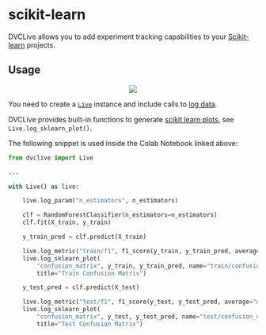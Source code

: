 # scikit-learn

DVCLive allows you to add experiment tracking capabilities to your
[Scikit-learn](https://scikit-learn.org/) projects.

## Usage

<p align='center'>
  <a href="https://colab.research.google.com/github/iterative/dvclive/blob/main/examples/DVCLive-scikit-learn.ipynb">
    <img src="https://colab.research.google.com/assets/colab-badge.svg" />
  </a>
</p>

You need to create a [`Live`](/doc/dvclive/live) instance and include calls to
[log data](/doc/dvclive#log-data).

<admon type="tip">

DVCLive provides built-in functions to generate
[scikit learn plots](https://scikit-learn.org/stable/visualizations.html), see
`Live.log_sklearn_plot()`.

</admon>

The following snippet is used inside the Colab Notebook linked above:

```python
from dvclive import Live

...

with Live() as live:

    live.log_param("n_estimators", n_estimators)

    clf = RandomForestClassifier(n_estimators=n_estimators)
    clf.fit(X_train, y_train)

    y_train_pred = clf.predict(X_train)

    live.log_metric("train/f1", f1_score(y_train, y_train_pred, average="weighted"), plot=False)
    live.log_sklearn_plot(
        "confusion_matrix", y_train, y_train_pred, name="train/confusion_matrix",
        title="Train Confusion Matrix")

    y_test_pred = clf.predict(X_test)

    live.log_metric("test/f1", f1_score(y_test, y_test_pred, average="weighted"), plot=False)
    live.log_sklearn_plot(
        "confusion_matrix", y_test, y_test_pred, name="test/confusion_matrix",
        title="Test Confusion Matrix")
```
